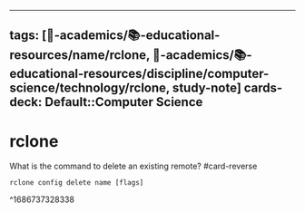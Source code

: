 

---
tags: [🔴-academics/📚-educational-resources/name/rclone, 🔴-academics/📚-educational-resources/discipline/computer-science/technology/rclone, study-note] 
cards-deck: Default::Computer Science
---

# rclone

What is the command to delete an existing remote? #card-reverse 
```
rclone config delete name [flags]
```
^1686737328338

